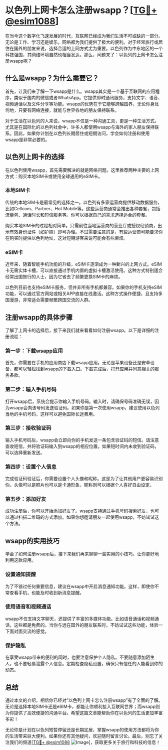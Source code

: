 # 以色列上网卡怎么注册wsapp？[[TG💪+ @esim1088](https://t.me/s/esim1088)]

在当今这个数字化飞速发展的时代，互联网已经成为我们生活不可或缺的一部分。无论是工作、学习还是娱乐，网络都为我们提供了极大的便利。对于经常旅行或居住在国外的朋友来说，选择合适的上网方式尤为重要。以色列作为中东地区的一个科技强国，其网络环境自然也相当发达。那么，问题来了：以色列的上网卡怎么注册wsapp呢？

## 什么是wsapp？为什么需要它？

首先，让我们来了解一下wsapp是什么。wsapp其实是一个基于互联网的应用程序，类似于国内的微信或者WhatsApp。它提供即时通讯服务，支持文字、语音、视频通话以及文件分享等功能。wsapp的优势在于它能够跨越国界，无论你身处何地，只要有网络连接，就能与世界各地的朋友保持联系。

对于生活在以色列的人来说，wsapp不仅是一种沟通工具，更是一种生活方式。尤其是在国际化的以色列社会中，许多人都使用wsapp与海外的家人朋友保持联系。因此，如果你计划在以色列长期居住或短期访问，学会如何注册和使用wsapp是非常必要的。

## 以色列上网卡的选择

在以色列使用wsapp，首先需要解决的就是网络问题。这里推荐两种主要的上网方式：购买本地SIM卡或使用全球通用的eSIM卡。

### 本地SIM卡

传统的本地SIM卡是最常见的选择之一。以色列有多家运营商提供移动数据服务，比如Cellcom、Partner、Hot Mobile等。这些运营商通常会推出各种套餐，包括流量包、通话时长和短信服务等。你可以根据自己的需求选择适合的套餐。

购买本地SIM卡的过程相对简单。只需前往当地运营商的营业厅或授权经销商，出示有效身份证件（如护照）即可办理。不过需要注意的是，有些运营商可能要求你在购买时提供以色列地址，这对短期游客来说可能会有些麻烦。

### eSIM卡

近年来，随着智能手机功能的升级，eSIM卡逐渐成为一种新兴的上网方式。eSIM卡无需实体卡槽，可以直接通过手机内置的虚拟卡槽激活使用。这种方式特别适合经常出国旅行的人士，因为它省去了频繁更换SIM卡的麻烦。

以色列目前也支持eSIM卡服务，但并非所有手机都兼容。如果你的手机支持eSIM功能，可以通过官方网站或相关APP直接在线激活。这种方式操作便捷，且支持多国漫游，非常适合需要频繁跨国交流的人群。

## 注册wsapp的具体步骤

了解了上网卡的选择后，接下来我们就来看看如何注册wsapp。以下是详细的注册流程：

### 第一步：下载wsapp应用

首先，你需要在手机的应用商店下载wsapp应用。无论是苹果设备还是安卓设备，都可以轻松找到wsapp的下载入口。下载完成后，打开应用并同意相关的服务条款。

### 第二步：输入手机号码

打开wsapp后，系统会提示你输入手机号码。输入时，请确保号码准确无误，因为wsapp会向该号码发送验证码。如果你是第一次使用wsapp，建议使用以色列当地的手机号码，这样可以避免国际长途费用。

### 第三步：接收验证码

输入手机号码后，wsapp会立即向你的手机发送一条包含验证码的短信。请注意查收短信，并将验证码输入到wsapp的相应位置。如果短时间内未收到验证码，可以选择重新发送。

### 第四步：设置个人信息

完成验证码验证后，你需要设置个人头像和昵称。这是为了让其他用户更容易识别你。头像可以是照片也可以是卡通形象，昵称则可以根据个人喜好自由设定。

### 第五步：添加好友

成功注册后，你可以开始添加好友了。wsapp支持通过手机号码搜索好友，也可以通过扫描二维码的方式添加。如果你想邀请朋友一起使用wsapp，不妨试试这个方法。

## wsapp的实用技巧

学会了如何注册wsapp后，接下来我们再来聊聊一些实用的小技巧，让你更好地利用这款应用。

### 设置通知提醒

为了不错过任何重要信息，建议在wsapp中开启消息通知功能。这样，即使你不常查看手机，也能及时收到新消息提醒。

### 使用语音和视频通话

wsapp不仅支持文字聊天，还提供了丰富的多媒体功能。比如语音通话和视频通话，这些都是免费的。当你与远在国外的朋友联系时，不妨试试这些功能，体验一下面对面交流的感觉。

### 保护隐私

在享受wsapp带来的便利的同时，也要注意保护个人隐私。不要随意添加陌生人，也不要轻易泄露个人信息。定期检查隐私设置，确保只有信任的人能看到你的动态。

## 总结

通过本文的介绍，相信你已经对“以色列上网卡怎么注册wsapp”有了全面的了解。无论是选择本地SIM卡还是eSIM卡，都能让你顺利接入互联网世界；而wsapp则为你提供了高效便捷的沟通平台。希望这篇文章能帮助你在以色列的生活更加丰富多彩！

无论你是计划在以色列短暂停留还是长期定居，掌握wsapp的使用方法都将为你的生活带来巨大便利。如果你还有其他疑问，欢迎随时留言讨论。最后，别忘了关注我们的频道[[TG💪+ @esim1088](https://t.me/s/esim1088) ![Image](https://i.postimg.cc/4NQfJmqS/Snipaste-2025-05-13-00-14-12.png)]，获取更多关于旅行和科技的信息！